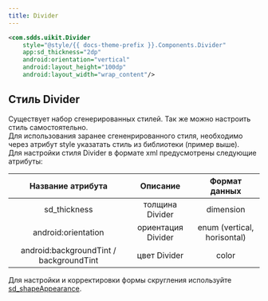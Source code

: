 ```yaml
---
title: Divider
---
```


```xml
<com.sdds.uikit.Divider
    style="@style/{{ docs-theme-prefix }}.Components.Divider"
    app:sd_thickness="2dp"
    android:orientation="vertical"
    android:layout_height="100dp"
    android:layout_width="wrap_content"/>
```

## Стиль Divider

Существует набор сгенерированных стилей. Так же можно настроить стиль самостоятельно.  
Для использования заранее сгененрированного стиля, необходимо через атрибут style указатать стиль из библиотеки (пример выше).  
Для настройки стиля Divider в формате xml предусмотрены следующие атрибуты:

|Название атрибута|Описание|Формат данных|
|:-:|:-:|:-:|
|sd_thickness|толщина Divider|dimension|
|android:orientation|ориентация Divider|enum (vertical, horisontal)|
|android:backgroundTint / backgroundTint|цвет Divider|color|

Для настройки и корректировки формы скругления используйте [sd_shapeAppearance](../theme/ShapeAppearance.md#sd_shapeappearance).  
